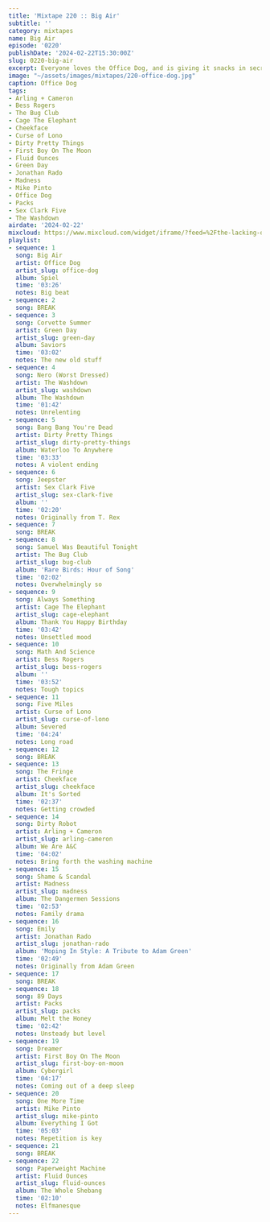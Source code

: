 ```yaml
---
title: 'Mixtape 220 :: Big Air'
subtitle: ''
category: mixtapes
name: Big Air
episode: '0220'
publishDate: '2024-02-22T15:30:00Z'
slug: 0220-big-air
excerpt: Everyone loves the Office Dog, and is giving it snacks in secret.
image: "~/assets/images/mixtapes/220-office-dog.jpg"
caption: Office Dog
tags:
- Arling + Cameron
- Bess Rogers
- The Bug Club
- Cage The Elephant
- Cheekface
- Curse of Lono
- Dirty Pretty Things
- First Boy On The Moon
- Fluid Ounces
- Green Day
- Jonathan Rado
- Madness
- Mike Pinto
- Office Dog
- Packs
- Sex Clark Five
- The Washdown
airdate: '2024-02-22'
mixcloud: https://www.mixcloud.com/widget/iframe/?feed=%2Fthe-lacking-org%2F5lmxk0-220-big-air%2F&hide_artwork=1&hide_cover=1&light=1
playlist:
- sequence: 1
  song: Big Air
  artist: Office Dog
  artist_slug: office-dog
  album: Spiel
  time: '03:26'
  notes: Big beat
- sequence: 2
  song: BREAK
- sequence: 3
  song: Corvette Summer
  artist: Green Day
  artist_slug: green-day
  album: Saviors
  time: '03:02'
  notes: The new old stuff
- sequence: 4
  song: Nero (Worst Dressed)
  artist: The Washdown
  artist_slug: washdown
  album: The Washdown
  time: '01:42'
  notes: Unrelenting
- sequence: 5
  song: Bang Bang You're Dead
  artist: Dirty Pretty Things
  artist_slug: dirty-pretty-things
  album: Waterloo To Anywhere
  time: '03:33'
  notes: A violent ending
- sequence: 6
  song: Jeepster
  artist: Sex Clark Five
  artist_slug: sex-clark-five
  album: ''
  time: '02:20'
  notes: Originally from T. Rex
- sequence: 7
  song: BREAK
- sequence: 8
  song: Samuel Was Beautiful Tonight
  artist: The Bug Club
  artist_slug: bug-club
  album: 'Rare Birds: Hour of Song'
  time: '02:02'
  notes: Overwhelmingly so
- sequence: 9
  song: Always Something
  artist: Cage The Elephant
  artist_slug: cage-elephant
  album: Thank You Happy Birthday
  time: '03:42'
  notes: Unsettled mood
- sequence: 10
  song: Math And Science
  artist: Bess Rogers
  artist_slug: bess-rogers
  album: ''
  time: '03:52'
  notes: Tough topics
- sequence: 11
  song: Five Miles
  artist: Curse of Lono
  artist_slug: curse-of-lono
  album: Severed
  time: '04:24'
  notes: Long road
- sequence: 12
  song: BREAK
- sequence: 13
  song: The Fringe
  artist: Cheekface
  artist_slug: cheekface
  album: It's Sorted
  time: '02:37'
  notes: Getting crowded
- sequence: 14
  song: Dirty Robot
  artist: Arling + Cameron
  artist_slug: arling-cameron
  album: We Are A&C
  time: '04:02'
  notes: Bring forth the washing machine
- sequence: 15
  song: Shame & Scandal
  artist: Madness
  artist_slug: madness
  album: The Dangermen Sessions
  time: '02:53'
  notes: Family drama
- sequence: 16
  song: Emily
  artist: Jonathan Rado
  artist_slug: jonathan-rado
  album: 'Moping In Style: A Tribute to Adam Green'
  time: '02:49'
  notes: Originally from Adam Green
- sequence: 17
  song: BREAK
- sequence: 18
  song: 89 Days
  artist: Packs
  artist_slug: packs
  album: Melt the Honey
  time: '02:42'
  notes: Unsteady but level
- sequence: 19
  song: Dreamer
  artist: First Boy On The Moon
  artist_slug: first-boy-on-moon
  album: Cybergirl
  time: '04:17'
  notes: Coming out of a deep sleep
- sequence: 20
  song: One More Time
  artist: Mike Pinto
  artist_slug: mike-pinto
  album: Everything I Got
  time: '05:03'
  notes: Repetition is key
- sequence: 21
  song: BREAK
- sequence: 22
  song: Paperweight Machine
  artist: Fluid Ounces
  artist_slug: fluid-ounces
  album: The Whole Shebang
  time: '02:10'
  notes: Elfmanesque
---
```


